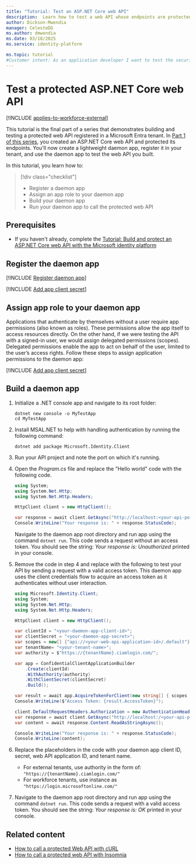 ```yaml
---
title: "Tutorial: Test an ASP.NET Core web API"
description:  Learn how to test a web API whose endpoints are protected using the Microsoft identity platform 
author: Dickson-Mwendia
manager: CelesteDG
ms.author: dmwendia
ms.date: 03/18/2025
ms.service: identity-platform

ms.topic: tutorial
#Customer intent: As an application developer I want to test the security and functionality of my ASP.NET Core web API endpoints to ensure they're properly protected and responsive to HTTP requests.
---
```


# Test a protected ASP.NET Core web API

[!INCLUDE [applies-to-workforce-external](../external-id/includes/applies-to-workforce-external.md)]

This tutorial is the final part of a series that demonstrates building and testing a protected web API registered in a Microsoft Entra tenant. In [Part 1 of this series](tutorial-web-api-dotnet-core-build-app.md), you created an ASP.NET Core web API and protected its endpoints. You'll now create a lightweight daemon app, register it in your tenant, and use the daemon app to test the web API you built.

In this tutorial, you learn how to:

> [!div class="checklist"]
>
> - Register a daemon app
> - Assign an app role to your daemon app
> - Build your daemon app
> - Run your daemon app to call the protected web API

## Prerequisites

- If you haven't already, complete the [Tutorial: Build and protect an ASP.NET Core web API with the Microsoft identity platform](tutorial-web-api-dotnet-core-build-app.md)

## Register the daemon app

[!INCLUDE [Register daemon app](../external-id/customers/includes/register-app/register-daemon-app.md)]

[!INCLUDE [Add app client secret](../external-id/customers/includes/register-app/add-app-client-secret.md)]

## Assign app role to your daemon app

Applications that authenticate by themselves without a user require app permissions (also known as roles). These permissions allow the app itself to access resources directly. On the other hand, if we were testing the API with a signed-in user, we would assign delegated permissions (scopes). Delegated permissions enable the app to act on behalf of the user, limited to the user’s access rights. Follow these steps to assign application permissions to the daemon app:

[!INCLUDE [Add app client secret](../external-id/customers/includes/register-app/grant-api-permissions-app-permissions.md)]

## Build a daemon app

1. Initialize a .NET console app and navigate to its root folder:

    ```dotnetcli
    dotnet new console -o MyTestApp
    cd MyTestApp
    ```

1. Install MSAL.NET to help with handling authentication by running the following command:

    ```dotnetcli
    dotnet add package Microsoft.Identity.Client
    ```

1. Run your API project and note the port on which it's running.
1. Open the *Program.cs* file and replace the "Hello world" code with the following code.

    ```csharp
    using System;
    using System.Net.Http;
    using System.Net.Http.Headers;

    HttpClient client = new HttpClient();

    var response = await client.GetAsync("http://localhost:<your-api-port>/api/todolist);
    Console.WriteLine("Your response is: " + response.StatusCode);
    ```

    Navigate to the daemon app root directory and run app using the command `dotnet run`. This code sends a request without an access token. You should see the string: *Your response is: Unauthorized* printed in your console.

1. Remove the code in step 4 and replace with the following to test your API by sending a request with a valid access token. This daemon app uses the client credentials flow to acquire an access token as it authenticates without user interaction. 

    ```csharp
    using Microsoft.Identity.Client;
    using System;
    using System.Net.Http;
    using System.Net.Http.Headers;

    HttpClient client = new HttpClient();

    var clientId = "<your-daemon-app-client-id>";
    var clientSecret = "<your-daemon-app-secret>";
    var scopes = new[] {"api://<your-web-api-application-id>/.default"};
    var tenantName= "<your-tenant-name>";
    var authority = $"https://{tenantName}.ciamlogin.com/"; 

    var app = ConfidentialClientApplicationBuilder
        .Create(clientId)
        .WithAuthority(authority)
        .WithClientSecret(clientSecret)
        .Build();

    var result = await app.AcquireTokenForClient(new string[] { scopes }).ExecuteAsync();
    Console.WriteLine($"Access Token: {result.AccessToken}");
    
    client.DefaultRequestHeaders.Authorization = new AuthenticationHeaderValue("Bearer", result.AccessToken);
    var response = await client.GetAsync("http://localhost:/<your-api-port>/api/todolist");
    var content = await response.Content.ReadAsStringAsync();
    
    Console.WriteLine("Your response is: " + response.StatusCode);
    Console.WriteLine(content);
    ```
   
1. Replace the placeholders in the code with your daemon app client ID, secret, web API application ID, and tenant name.      
     - For external tenants, use authority in the form of: `"https://{tenantName}.ciamlogin.com/"`
     - For workforce tenants, use instance as `"https://login.microsoftonline.com/"`
1. Navigate to the daemon app root directory and run app using the command `dotnet run`. This code sends a request with a valid access token. You should see the string: *Your response is:  OK* printed in your console.

## Related content

- [How to call a protected Web API with cURL](howto-call-a-web-api-with-curl.md)
- [How to call a protected web API with Insomnia](howto-call-a-web-api-with-rest-client.md)